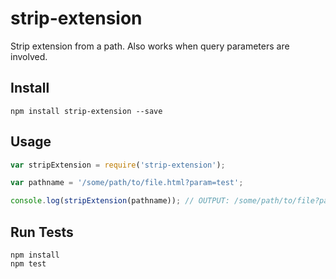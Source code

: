 # strip-extension

Strip extension from a path. Also works when query parameters are involved.

## Install

```
npm install strip-extension --save
```

## Usage

```js
var stripExtension = require('strip-extension');

var pathname = '/some/path/to/file.html?param=test';

console.log(stripExtension(pathname)); // OUTPUT: /some/path/to/file?param=test
```

## Run Tests

```
npm install
npm test
```
